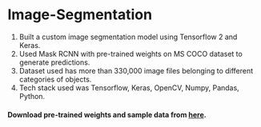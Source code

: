 # Image-Segmentation
1. Built a custom image segmentation model using Tensorflow 2 and Keras.
2. Used Mask RCNN with pre-trained weights on MS COCO dataset to generate predictions. 
3. Dataset used has more than 330,000 image files belonging to different categories of objects.
4. Tech stack used was Tensorflow, Keras, OpenCV, Numpy, Pandas, Python.

#### Download pre-trained weights and sample data from [here](https://drive.google.com/file/d/1-ZWqjo4UUyaCLER5TPssD1u6lGppx58G/view?usp=sharing).
